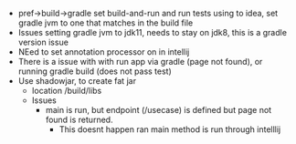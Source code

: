 - pref->build->gradle set build-and-run and run tests using to idea, set gradle jvm to one that matches in the build file
- Issues setting gradle jvm to jdk11, needs to stay on jdk8, this is a gradle version issue
- NEed to set annotation processor on in intellij
- There is a issue with  with run app via gradle (page not found), or running gradle build (does not pass test)
- Use shadowjar, to create fat jar
    - location /build/libs
    - Issues
        - main is run, but endpoint (/usecase) is defined but page not found is returned. 
            - This doesnt happen ran main method is run through intelllij